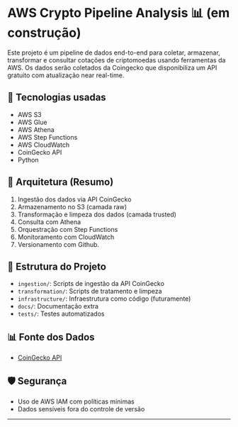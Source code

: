 # AWS Crypto Pipeline Analysis 📊 (em construção)

Este projeto é um pipeline de dados end-to-end para coletar, armazenar, transformar e consultar cotações de criptomoedas usando ferramentas da AWS.
Os dados serão coletados da Coingecko que disponibiliza um API gratuito com atualização near real-time.

## 🔧 Tecnologias usadas
- AWS S3
- AWS Glue
- AWS Athena
- AWS Step Functions
- AWS CloudWatch
- CoinGecko API
- Python

## 📐 Arquitetura (Resumo)
1. Ingestão dos dados via API CoinGecko
2. Armazenamento no S3 (camada raw)
3. Transformação e limpeza dos dados (camada trusted)
4. Consulta com Athena
5. Orquestração com Step Functions
6. Monitoramento com CloudWatch
7. Versionamento com Github.

## 📁 Estrutura do Projeto
- `ingestion/`: Scripts de ingestão da API CoinGecko
- `transformation/`: Scripts de tratamento e limpeza
- `infrastructure/`: Infraestrutura como código (futuramente)
- `docs/`: Documentação extra
- `tests/`: Testes automatizados

## 📊 Fonte dos Dados
- [CoinGecko API](https://www.coingecko.com/en/api)

## 🛡️ Segurança
- Uso de AWS IAM com políticas mínimas
- Dados sensíveis fora do controle de versão

---
